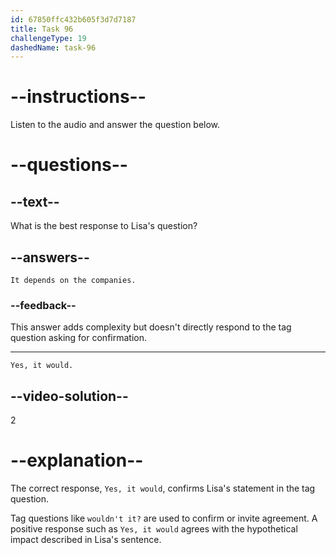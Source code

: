 ```yaml
---
id: 67850ffc432b605f3d7d7187
title: Task 96
challengeType: 19
dashedName: task-96
---
```


<!-- (Audio) Lisa: If they closed, it would affect a lot of tech companies, wouldn't it? -->

<!-- SPEAKING -->

# --instructions--

Listen to the audio and answer the question below.

# --questions--

## --text--

What is the best response to Lisa's question?

## --answers--

`It depends on the companies.`

### --feedback--

This answer adds complexity but doesn't directly respond to the tag question asking for confirmation.

---

`Yes, it would.`

## --video-solution--

2

# --explanation--

The correct response, `Yes, it would`, confirms Lisa's statement in the tag question.

Tag questions like `wouldn't it?` are used to confirm or invite agreement. A positive response such as `Yes, it would` agrees with the hypothetical impact described in Lisa's sentence.
